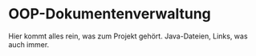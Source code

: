 # OOP-Dokumentenverwaltung
Hier kommt alles rein, was zum Projekt gehört. Java-Dateien, Links, was auch immer.

